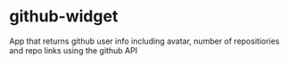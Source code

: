 # github-widget
App that returns github user info including avatar, number of repositiories and repo links using the github API
